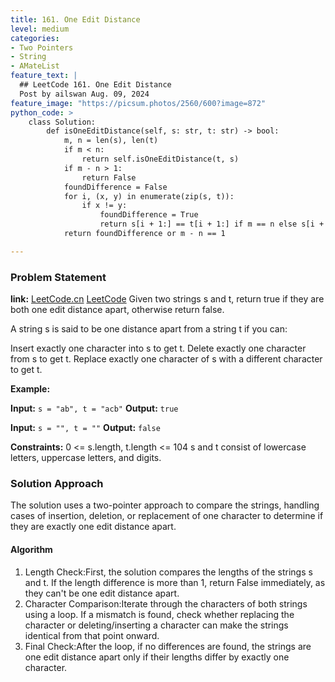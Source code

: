```yaml
---
title: 161. One Edit Distance
level: medium
categories:
- Two Pointers
- String
- AMateList
feature_text: |
  ## LeetCode 161. One Edit Distance
  Post by ailswan Aug. 09, 2024
feature_image: "https://picsum.photos/2560/600?image=872"
python_code: >
    class Solution:
        def isOneEditDistance(self, s: str, t: str) -> bool:
            m, n = len(s), len(t)
            if m < n:
                return self.isOneEditDistance(t, s)
            if m - n > 1:
                return False
            foundDifference = False
            for i, (x, y) in enumerate(zip(s, t)):
                if x != y:
                    foundDifference = True
                    return s[i + 1:] == t[i + 1:] if m == n else s[i + 1:] == t[i:]
            return foundDifference or m - n == 1

---
```


### Problem Statement
**link:**
[LeetCode.cn](https://leetcode.cn/problems/one-edit-distance/)
[LeetCode](https://leetcode.com/one-edit-distance/)
Given two strings s and t, return true if they are both one edit distance apart, otherwise return false.

A string s is said to be one distance apart from a string t if you can:

Insert exactly one character into s to get t.
Delete exactly one character from s to get t.
Replace exactly one character of s with a different character to get t.

**Example:**

**Input:** `s = "ab", t = "acb"`
**Output:** `true`

**Input:** `s = "", t = ""`
**Output:** `false`

**Constraints:**
0 <= s.length, t.length <= 104
s and t consist of lowercase letters, uppercase letters, and digits.

### Solution Approach
The solution uses a two-pointer approach to compare the strings, handling cases of insertion, deletion, or replacement of one character to determine if they are exactly one edit distance apart.
#### Algorithm
1. Length Check:First, the solution compares the lengths of the strings s and t. If the length difference is more than 1, return False immediately, as they can't be one edit distance apart.
2. Character Comparison:Iterate through the characters of both strings using a loop. If a mismatch is found, check whether replacing the character or deleting/inserting a character can make the strings identical from that point onward.
3. Final Check:After the loop, if no differences are found, the strings are one edit distance apart only if their lengths differ by exactly one character.